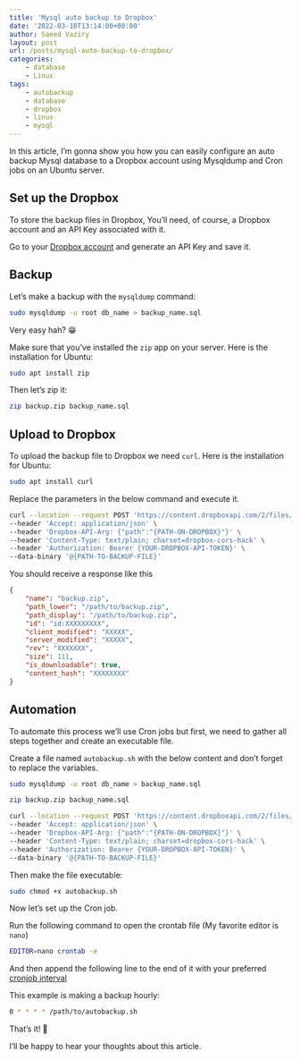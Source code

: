 ```yaml
---
title: 'Mysql auto backup to Dropbox'
date: '2022-03-10T13:14:00+00:00'
author: Saeed Vaziry
layout: post
url: /posts/mysql-auto-backup-to-dropbox/
categories:
    - database
    - Linux
tags:
    - autobackup
    - database
    - dropbox
    - linux
    - mysql
---
```


In this article, I’m gonna show you how you can easily configure an auto backup Mysql database to a Dropbox account using Mysqldump and Cron jobs on an Ubuntu server.

## Set up the Dropbox

To store the backup files in Dropbox, You’ll need, of course, a Dropbox account and an API Key associated with it.

Go to your [Dropbox account](https://www.dropbox.com/) and generate an API Key and save it.

## Backup

Let’s make a backup with the `mysqldump` command:

```sh
sudo mysqldump -u root db_name > backup_name.sql
```

Very easy hah? 😁

Make sure that you’ve installed the `zip` app on your server. Here is the installation for Ubuntu:

```sh
sudo apt install zip
```

Then let’s zip it:

```sh
zip backup.zip backup_name.sql
```

## Upload to Dropbox

To upload the backup file to Dropbox we need `curl`. Here is the installation for Ubuntu:

```sh
sudo apt install curl
```

Replace the parameters in the below command and execute it.

```sh
curl --location --request POST 'https://content.dropboxapi.com/2/files/upload' \
--header 'Accept: application/json' \
--header 'Dropbox-API-Arg: {"path":"{PATH-ON-DROPBOX}"}' \
--header 'Content-Type: text/plain; charset=dropbox-cors-hack' \
--header 'Authorization: Bearer {YOUR-DROPBOX-API-TOKEN}' \
--data-binary '@{PATH-TO-BACKUP-FILE}'
```

You should receive a response like this

```json
{
    "name": "backup.zip",
    "path_lower": "/path/to/backup.zip",
    "path_display": "/path/to/backup.zip",
    "id": "id:XXXXXXXXX",
    "client_modified": "XXXXX",
    "server_modified": "XXXXX",
    "rev": "XXXXXXX",
    "size": 111,
    "is_downloadable": true,
    "content_hash": "XXXXXXXX"
}
```

## Automation

To automate this process we’ll use Cron jobs but first, we need to gather all steps together and create an executable file.

Create a file named `autobackup.sh` with the below content and don’t forget to replace the variables.

```sh
sudo mysqldump -u root db_name > backup_name.sql

zip backup.zip backup_name.sql

curl --location --request POST 'https://content.dropboxapi.com/2/files/upload' \
--header 'Accept: application/json' \
--header 'Dropbox-API-Arg: {"path":"{PATH-ON-DROPBOX}"}' \
--header 'Content-Type: text/plain; charset=dropbox-cors-hack' \
--header 'Authorization: Bearer {YOUR-DROPBOX-API-TOKEN}' \
--data-binary '@{PATH-TO-BACKUP-FILE}'
```

Then make the file executable:

```sh
sudo chmod +x autobackup.sh
```

Now let’s set up the Cron job.

Run the following command to open the crontab file (My favorite editor is `nano`)

```sh
EDITOR=nano crontab -e
```

And then append the following line to the end of it with your preferred [cronjob interval](https://crontab.guru/)

This example is making a backup hourly:

```sh
0 * * * * /path/to/autobackup.sh
```

That’s it! 🎉

I’ll be happy to hear your thoughts about this article.